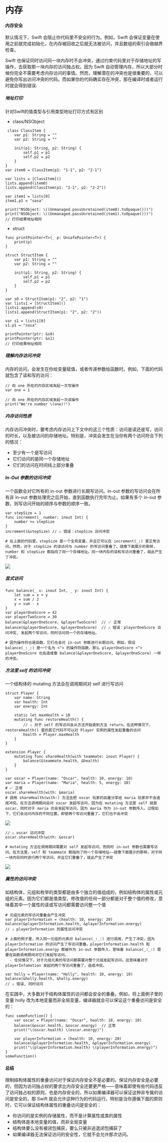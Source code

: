 # 内存



#### 内存安全

默认情况下，Swift 会阻止你代码里不安全的行为。例如，Swift 会保证变量在使用之前就完成初始化，在内存被回收之后就无法被访问，并且数组的索引会做越界检查。

 Swift 也保证同时访问同一块内存时不会冲突，通过约束代码里对于存储地址的写操作，去获取那一块内存的访问独占权。因为 Swift 自动管理内存，所以大部分时候你完全不需要考虑内存访问的事情。然而，理解潜在的冲突也是很重要的，可以避免你写出访问冲突的代码。而如果你的代码确实存在冲突，那在编译时或者运行时就会得到错误.



##### 地址打印

针对Swift的值类型与引用类型地址打印方式有区别

- class/NSObject

```
 class ClassItem {
    var p1: String = ""
    var p2: String = ""
    
    init(p1: String, p2: String) {
        self.p1 = p1
        self.p2 = p2
    }
}
var item0 = ClassItem(p1: "1-1", p2: "2-1")

var lists = [ClassItem]()
lists.append(item0)
lists.append(ClassItem(p1: "2-1", p2: "2-2"))

var item1 = lists[0]
item1.p1 = "sasa"

print("NSObject: \((Unmanaged.passUnretained(item0).toOpaque()))")
print("NSObject: \((Unmanaged.passUnretained(item1).toOpaque()))")
// 打印结果地址相同
```

- struct

```
func printPointer<T>(_ p: UnsafePointer<T>) {
    print(p)
}

struct StructItem {
    var p1: String = ""
    var p2: String = ""
    
    init(p1: String, p2: String) {
        self.p1 = p1
        self.p2 = p2
    }
}

var s0 = StructItem(p1: "2", p2: "1")
var lists1 = [StructItem]()
lists1.append(s0)
lists1.append(StructItem(p1: "2", p2: "2"))

var s1 = lists1[0]
s1.p1 = "sasa"

printPointer(ptr: &s0) 
printPointer(ptr: &s1) 
// 打印结果地址相同
```



##### 理解内存访问冲突

内存的访问，会发生在你给变量赋值，或者传递参数给函数时。例如，下面的代码就包含了读和写的访问：

```
// 向 one 所在的内存区域发起一次写操作
var one = 1

// 向 one 所在的内存区域发起一次读操作
print("We're number \(one)!")
```



##### 内存访问性质

内存访问冲突时，要考虑内存访问上下文中的这三个性质：访问是读还是写，访问的时长，以及被访问的存储地址。特别是，冲突会发生在当你有两个访问符合下列的情况：

- 至少有一个是写访问
- 它们访问的是同一个存储地址
- 它们的访问在时间线上部分重叠



##### In-Out 参数的访问冲突

 一个函数会对它所有的 in-out 参数进行长期写访问。in-out 参数的写访问会在所有非 in-out 参数处理完之后开始，直到函数执行完毕为止。如果有多个 in-out 参数，则写访问开始的顺序与参数的顺序一致。

```
var stepSize = 1
func increment(_ number: inout Int) {
    number += stepSize
}
increment(&stepSize) // ⚠️ 错误：stepSize 访问冲突

# 在上面的代码里，stepSize 是一个全局变量，并且它可以在 increment(_:) 里正常访问。然而，对于 stepSize 的读访问与 number 的写访问重叠了。就像下面展示的那样，number 和 stepSize 都指向了同一个存储地址。同一块内存的读和写访问重叠了，就此产生了冲突。
```

![](https://github.com/ghostcrying/ThenNotes/blob/main/Assets/Swift/memory_increment.png?raw=true)

##### 显式访问

```
func balance(_ x: inout Int, _ y: inout Int) {
    let sum = x + y
    x = sum / 2
    y = sum - x
}
var playerOneScore = 42
var playerTwoScore = 30
balance(&playerOneScore, &playerTwoScore)  // ✅ 正常
balance(&playerOneScore, &playerOneScore)  // ⚠️ 错误：playerOneScore 访问冲突, 发起两个写访问，同时访问同一个的存储地址。

# 因为操作符也是函数，它们也会对 in-out 参数进行长期访问。例如，假设 balance(_:_:) 是一个名为 <^> 的操作符函数，那么 playerOneScore <^> playerOneScore 也会造成像 balance(&playerOneScore, &playerOneScore) 一样的冲突。
```

##### 方法里 self 的访问冲突

一个结构体的 mutating 方法会在调用期间对 self 进行写访问

```
struct Player {
    var name: String
    var health: Int
    var energy: Int

    static let maxHealth = 10
    mutating func restoreHealth() {
        // ⚠️ 对于 self 的写访问会从方法开始直到方法 return。在这种情况下，restoreHealth() 里的其它代码不可以对 Player 实例的属性发起重叠的访问
        health = Player.maxHealth
    }
}

extension Player {
    mutating func shareHealth(with teammate: inout Player) {
        balance(&teammate.health, &health)
    }
}

var oscar = Player(name: "Oscar", health: 10, energy: 10)
var maria = Player(name: "Maria", health: 5, energy: 10)
# ✅ 正常
oscar.shareHealth(with: &maria)
# 调用 shareHealth(with:) 方法去把 oscar 玩家的血量分享给 maria 玩家并不会造成冲突。在方法调用期间会对 oscar 发起写访问，因为在 mutating 方法里 self 就是 oscar，同时对于 maria 也会发起写访问，因为 maria 作为 in-out 参数传入。过程如下，它们会访问内存的不同位置。即使两个写访问重叠了，它们也不会冲突
```

![](https://github.com/ghostcrying/ThenNotes/blob/main/Assets/Swift/memory_share_health_maria.png?raw=true)

```
// ⚠️ oscar 访问冲突
oscar.shareHealth(with: &oscar) 

# mutating 方法在调用期间需要对 self 发起写访问，而同时 in-out 参数也需要写访问。在方法里，self 和 teammate 都指向了同一个存储地址——就像下面展示的那样。对于同一块内存同时进行两个写访问，并且它们重叠了，就此产生了冲突
```

![](https://github.com/ghostcrying/ThenNotes/blob/main/Assets/Swift/memory_share_health_oscar.png?raw=true)



##### 属性的访问冲突

如结构体，元组和枚举的类型都是由多个独立的值组成的，例如结构体的属性或元组的元素。因为它们都是值类型，修改值的任何一部分都是对于整个值的修改，意味着其中一个属性的读或写访问都需要访问整一个值

```
# 元组元素的写访问重叠会产生冲突
var playerInformation = (health: 10, energy: 20)
balance(&playerInformation.health, &playerInformation.energy)
// ⚠️ playerInformation 的属性访问冲突

# 上面的例子里，传入同一元组的元素对 balance(_:_:) 进行调用，产生了冲突，因为 playerInformation 的访问产生了写访问重叠。playerInformation.health 和 playerInformation.energy 都被作为 in-out 参数传入，意味着 balance(_:_:) 需要在函数调用期间对它们发起写访问。
  - 任何情况下，对于元组元素的写访问都需要对整个元组发起写访问。这意味着对于 playerInfomation 发起的两个写访问重叠了，造成冲突。

var holly = Player(name: "Holly", health: 10, energy: 10)
balance(&holly.health, &holly.energy)
// ⚠️ 错误, 同时访问
```

在实践中，大多数对于结构体属性的访问都会安全的重叠。例如，将上面例子里的变量 holly 改为本地变量而非全局变量，编译器就会可以保证这个重叠访问是安全的：

```
func someFunction() {
    var oscar = Player(name: "Oscar", health: 10, energy: 10)
    balance(&oscar.health, &oscar.energy)  // 正常
    print("\(oscar.health) \(oscar.energy)")
    
    var playerInformation = (health: 10, energy: 20)
    balance(&playerInformation.health, &playerInformation.energy)
    print("\(playerInformation.health) \(playerInformation.energy)")
}
someFunction()
```



#### 总结

限制结构体属性的重叠访问对于保证内存安全不是必要的。保证内存安全是必要的，但因为访问独占权的要求比内存安全还要更严格——意味着即使有些代码违反了访问独占权的原则，也是内存安全的，所以如果编译器可以保证这种非专属的访问是安全的，那 Swift 就会允许这种行为的代码运行。特别是当你遵循下面的原则时，它可以保证结构体属性的重叠访问是安全的：

- 你访问的是实例的存储属性，而不是计算属性或类的属性
- 结构体是本地变量的值，而非全局变量
- 结构体要么没有被闭包捕获，要么只被非逃逸闭包捕获了
- 如果编译器无法保证访问的安全性，它就不会允许那次访问。